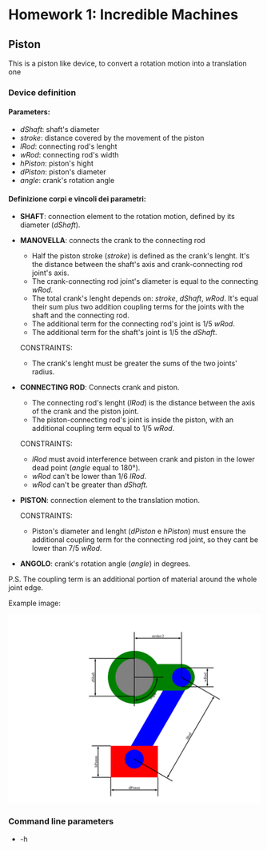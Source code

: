 # Homework 1:  Incredible Machines
## Piston
This is a piston like device, to convert a rotation motion into a translation one

### Device definition

#### Parameters:
* _dShaft_: shaft's diameter 
* _stroke_: distance covered by the movement of the piston
* _lRod_: connecting rod's lenght
* _wRod_: connecting rod's width
* _hPiston_: piston's hight
* _dPiston_: piston's diameter
* _angle_: crank's rotation angle 

#### Definizione corpi e vincoli dei parametri:
* __SHAFT__: connection element to the rotation motion, defined by its diameter (_dShaft_).
* __MANOVELLA__: connects the crank to the connecting rod
    - Half the piston stroke (_stroke_) is defined as the crank's lenght. It's the distance between the shaft's axis and crank-connecting rod joint's axis.
    - The crank-connecting rod joint's diameter is equal to the connecting _wRod_.
    - The total crank's lenght depends on: _stroke_, _dShaft_, _wRod_. It's equal their sum plus two addition coupling terms for the joints with the shaft and the connecting rod.
    - The additional term for the connecting rod's joint is 1/5 _wRod_.
    - The additional term for the shaft's joint is 1/5 the _dShaft_.

    CONSTRAINTS:
    - The crank's lenght must be greater the sums of the two joints' radius.
* __CONNECTING ROD__: Connects crank and piston.
    - The connecting rod's lenght (_lRod_) is the distance between the axis of the crank and the piston joint.
    - The piston-connecting rod's joint is inside the piston, with an additional coupling term equal to 1/5 _wRod_.

    CONSTRAINTS:
    - _lRod_ must avoid interference between crank and piston in the lower dead point (_angle_ equal to 180°). 
    - _wRod_ can't be lower than 1/6 _lRod_.
    - _wRod_ can't be greater than _dShaft_.
* __PISTON__: connection element to the translation motion.

    CONSTRAINTS:
    - Piston's diameter and lenght (_dPiston_ e _hPiston_) must ensure the additional coupling term for the connecting rod joint, so they cant be lower than 7/5 _wRod_.
* __ANGOLO__: crank's rotation angle (_angle_) in degrees.

P.S. The coupling term is an additional portion of material around the whole joint edge.

Example image: 

![](piston.svg)

### Command line parameters
* -h 

